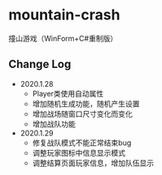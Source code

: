 # mountain-crash
撞山游戏（WinForm+C#重制版）

## Change Log
* 2020.1.28
  * Player类使用自动属性
  * 增加随机生成功能，随机产生设置
  * 增加战场随窗口尺寸变化而变化
  * 增加战队功能
* 2020.1.29
  * 修复战队模式不能正常结束bug
  * 调整玩家图标中信息显示模式
  * 调整结算页面玩家信息，增加队伍显示
